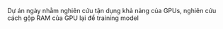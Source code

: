 Dự án ngày nhằm nghiên cứu tận dụng khả nảng của GPUs, nghiên cứu cách gộp RAM của GPU lại để training model 